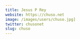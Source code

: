 ```yaml
---
title: Jesus P Rey
website: https://chuso.net
image: /images/users/chuso.jpg]
twitter: chusonet
slug: chuso
---
```

